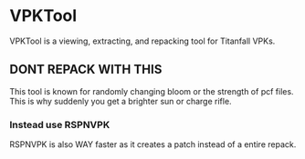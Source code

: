# VPKTool
VPKTool is a viewing, extracting, and repacking tool for Titanfall VPKs.

## DONT REPACK WITH THIS
This tool is known for randomly changing bloom or the strength of pcf files.
This is why suddenly you get a brighter sun or charge rifle.

### Instead use RSPNVPK
RSPNVPK is also WAY faster as it creates a patch instead of a entire repack.
